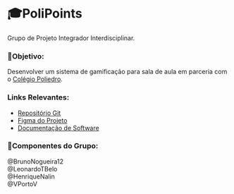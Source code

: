 # 🎓PoliPoints
Grupo de Projeto Integrador Interdisciplinar.

### 🎯Objetivo:
Desenvolver um sistema de gamificação para sala de aula em parceria com o [Colégio Poliedro](https://www.colegiopoliedro.com.br/).

### Links Relevantes:
- [Repositório Git](https://github.com/PII-3-Semestre-CIC-2025/PlataformaPoliedro)  
- [Figma do Projeto](https://www.figma.com/design/hKAIL7VGMuepwqao3CamLZ/PI---2025---1SEMESTRE?node-id=0-1&t=XGezNpkPVttgZG90-1)  
- [Documentação de Software](https://docs.google.com/document/d/1pHsOSU04TJgMk6EXPzR1UY7-iCh9av8w/edit?usp=sharing&ouid=114838215933637261222&rtpof=true&sd=true)

### 👥Componentes do Grupo:
@BrunoNogueira12  
@LeonardoTBelo  
@HenriqueNalin  
@VPortoV  
